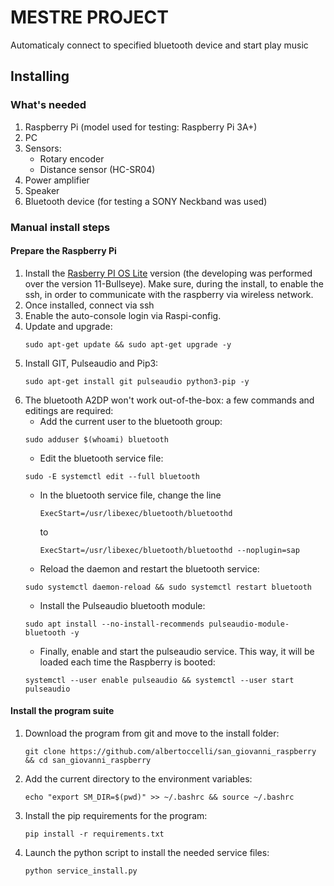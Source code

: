 # MESTRE PROJECT
Automaticaly connect to specified bluetooth device and start play music

## Installing
### What's needed
1. Raspberry Pi (model used for testing: Raspberry Pi 3A+)
2. PC 
3. Sensors:
   - Rotary encoder
   - Distance sensor (HC-SR04)
4. Power amplifier
5. Speaker
6. Bluetooth device (for testing a SONY Neckband was used)

### Manual install steps
#### Prepare the Raspberry Pi
1. Install the [Rasberry PI OS Lite](https://downloads.raspberrypi.org/raspios_lite_armhf/images/raspios_lite_armhf-2023-05-03/2023-05-03-raspios-bullseye-armhf-lite.img.xz) version (the developing was performed over the version 11-Bullseye).
Make sure, during the install, to enable the ssh, in order to communicate with the raspberry via wireless network.
2. Once installed, connect via ssh
3. Enable the auto-console login via Raspi-config.
4. Update and upgrade:
   ```
   sudo apt-get update && sudo apt-get upgrade -y
   ```
5. Install GIT, Pulseaudio and Pip3:
   ```
   sudo apt-get install git pulseaudio python3-pip -y
   ```
6. The bluetooth A2DP won't work out-of-the-box: a few commands and editings are required:
   - Add the current user to the bluetooth group:
   ```
   sudo adduser $(whoami) bluetooth
   ```
   - Edit the bluetooth service file:
   ```
   sudo -E systemctl edit --full bluetooth
   ```
   - In the bluetooth service file, change the line
     ```
     ExecStart=/usr/libexec/bluetooth/bluetoothd
     ```
     to
     ```
     ExecStart=/usr/libexec/bluetooth/bluetoothd --noplugin=sap
     ```
   - Reload the daemon and restart the bluetooth service:
   ```
   sudo systemctl daemon-reload && sudo systemctl restart bluetooth
   ```
   - Install the Pulseaudio bluetooth module:
   ```
   sudo apt install --no-install-recommends pulseaudio-module-bluetooth -y
   ```
   - Finally, enable and start the pulseaudio service. This way, it will be loaded each time the Raspberry is booted:
   ```
   systemctl --user enable pulseaudio && systemctl --user start pulseaudio
   ```
#### Install the program suite

1. Download the program from git and move to the install folder:
   ```
   git clone https://github.com/albertoccelli/san_giovanni_raspberry && cd san_giovanni_raspberry
   ```
2. Add the current directory to the environment variables:
   ```
   echo "export SM_DIR=$(pwd)" >> ~/.bashrc && source ~/.bashrc
   ```
3. Install the pip requirements for the program:
   ```
   pip install -r requirements.txt
   ```
4. Launch the python script to install the needed service files:
   ```
   python service_install.py
   ```
